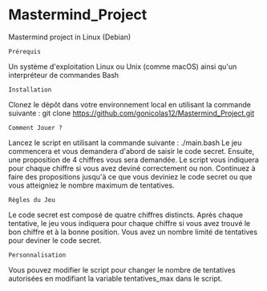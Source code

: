 # Mastermind_Project
Mastermind project in Linux (Debian)

    Prérequis
Un système d'exploitation Linux ou Unix (comme macOS) ainsi qu'un interpréteur de commandes Bash

    Installation
Clonez le dépôt dans votre environnement local en utilisant la commande suivante :
git clone https://github.com/gonicolas12/Mastermind_Project.git

    Comment Jouer ?
Lancez le script en utilisant la commande suivante :
./main.bash
Le jeu commencera et vous demandera d'abord de saisir le code secret. Ensuite, une proposition de 4 chiffres vous sera demandée.
Le script vous indiquera pour chaque chiffre si vous avez deviné correctement ou non.
Continuez à faire des propositions jusqu'à ce que vous deviniez le code secret ou que vous atteigniez le nombre maximum de tentatives.

    Règles du Jeu
Le code secret est composé de quatre chiffres distincts.
Après chaque tentative, le jeu vous indiquera pour chaque chiffre si vous avez trouvé le bon chiffre et à la bonne position.
Vous avez un nombre limité de tentatives pour deviner le code secret.

    Personnalisation
Vous pouvez modifier le script pour changer le nombre de tentatives autorisées en modifiant la variable tentatives_max dans le script.
